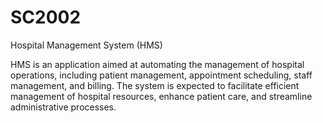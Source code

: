 # SC2002
Hospital Management System (HMS)
					
HMS is an application aimed at automating the management of hospital operations, including patient management, appointment scheduling, staff management, and billing. The system is expected to facilitate efficient management of hospital resources, enhance patient care, and streamline administrative processes.
